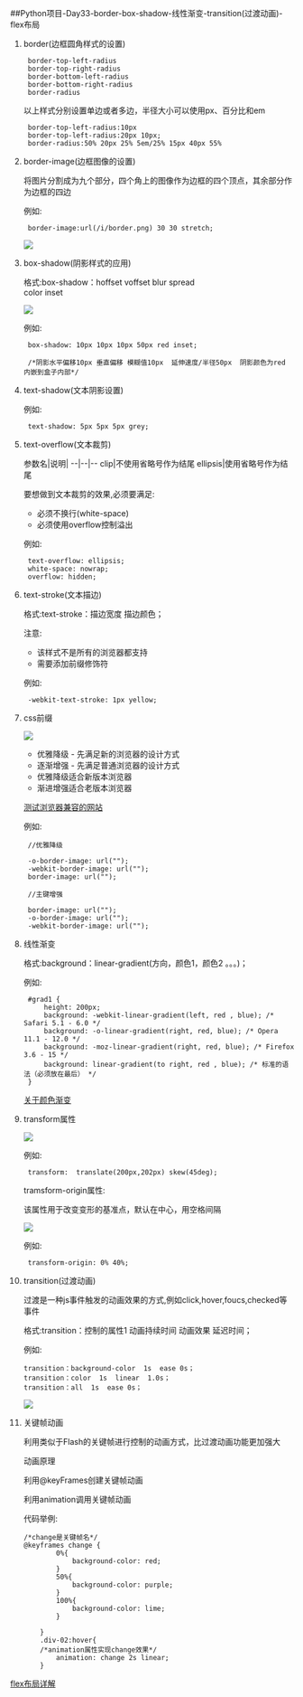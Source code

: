 ##Python项目-Day33-border-box-shadow-线性渐变-transition(过渡动画)-flex布局
1. border(边框圆角样式的设置)

		border-top-left-radius
		border-top-right-radius
		border-bottom-left-radius
		border-bottom-right-radius
		border-radius

	以上样式分别设置单边或者多边，半径大小可以使用px、百分比和em

		border-top-left-radius:10px
		border-top-left-radius:20px 10px;
		border-radius:50% 20px 25% 5em/25% 15px 40px 55%


2. border-image(边框图像的设置)

	将图片分割成为九个部分，四个角上的图像作为边框的四个顶点，其余部分作为边框的四边

	例如:

		border-image:url(/i/border.png) 30 30 stretch;

	![](https://i.imgur.com/IWe9BpS.png)


3. box-shadow(阴影样式的应用)

	格式:box-shadow：hoffset   voffset  blur  spread     
                                color    inset

	![](https://i.imgur.com/jYiNfmI.png)


	例如:

		box-shadow: 10px 10px 10px 50px red inset;

		/*阴影水平偏移10px 垂直偏移 模糊值10px  延伸速度/半径50px  阴影颜色为red 内嵌到盒子内部*/

4. text-shadow(文本阴影设置)

	例如:

		text-shadow: 5px 5px 5px grey;


5. text-overflow(文本裁剪)

	参数名|说明|
	--|--|--
	clip|不使用省略号作为结尾
	ellipsis|使用省略号作为结尾


	要想做到文本裁剪的效果,必须要满足:
	
	* 必须不换行(white-space)
	* 必须使用overflow控制溢出

	例如:

		text-overflow: ellipsis;
        white-space: nowrap;
        overflow: hidden;

6. text-stroke(文本描边)

	格式:text-stroke：描边宽度  描边颜色；

	注意:

	* 该样式不是所有的浏览器都支持
	* 需要添加前缀修饰符


	例如:

        -webkit-text-stroke: 1px yellow;
7. css前缀

	![](https://i.imgur.com/jQLKn38.png)

	* 优雅降级 -  先满足新的浏览器的设计方式
	* 逐渐增强 -  先满足普通浏览器的设计方式
	* 优雅降级适合新版本浏览器
    * 渐进增强适合老版本浏览器

	 [测试浏览器兼容的网站](https://caniuse.com/)

	例如:

 		//优雅降级

		-o-border-image: url("");
        -webkit-border-image: url("");
        border-image: url("");

		//主键增强

		border-image: url("");
		-o-border-image: url("");
		-webkit-border-image: url("");

8. 线性渐变

	格式:background：linear-gradient(方向，颜色1，颜色2 。。。)；

	例如:

		#grad1 {
		    height: 200px;
		    background: -webkit-linear-gradient(left, red , blue); /* Safari 5.1 - 6.0 */
		    background: -o-linear-gradient(right, red, blue); /* Opera 11.1 - 12.0 */
		    background: -moz-linear-gradient(right, red, blue); /* Firefox 3.6 - 15 */
		    background: linear-gradient(to right, red , blue); /* 标准的语法（必须放在最后） */
		}
       
	[关于颜色渐变](http://www.runoob.com/css3/css3-gradients.html)

9. transform属性

	![](https://i.imgur.com/jksjjzi.png)

	例如:

        transform:  translate(200px,202px) skew(45deg);
	

	tramsform-origin属性:

	该属性用于改变变形的基准点，默认在中心，用空格间隔

	![](https://i.imgur.com/G6bIgTx.png)


	例如:

        transform-origin: 0% 40%;

10. transition(过渡动画)

	过渡是一种js事件触发的动画效果的方式,例如click,hover,foucs,checked等事件

	格式:transition：控制的属性1   动画持续时间   动画效果  延迟时间；

	例如:

		transition：background-color  1s  ease 0s；
		transition：color  1s  linear  1.0s；
		transition：all  1s  ease 0s；

	![](https://i.imgur.com/9p14LWy.png)


11. 关键帧动画

	利用类似于Flash的关键帧进行控制的动画方式，比过渡动画功能更加强大

	动画原理

	利用@keyFrames创建关键帧动画

	利用animation调用关键帧动画

	代码举例:

		/*change是关键帧名*/
		@keyframes change {
		        0%{
		            background-color: red;
		        }
		        50%{
		            background-color: purple;
		        }
		        100%{
		            background-color: lime;
		        }
		
		    }
		    .div-02:hover{
			/*animation属性实现change效果*/
		        animation: change 2s linear;
		    }



[flex布局详解](https://www.cnblogs.com/xuyuntao/articles/6391728.html)